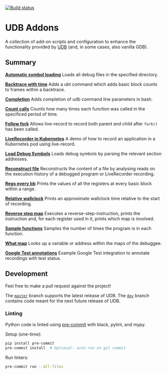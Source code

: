 [![Build status](https://api.travis-ci.com/undoio/addons.svg?master)](https://travis-ci.com/undoio/addons)

UDB Addons
==========

A collection of add-on scripts and configuration to enhance the functionality
provided by [UDB](http://undo.io/) (and, in some cases, also vanilla GDB).


Summary
-------

[**Automatic symbol loading**](automatic_symbol_loading/README.md)
Loads all debug files in the specified directory.

[**Backtrace with time**](backtrace_with_time/README.md)
Adds a ubt command which adds basic block counts to frames within a backtrace.

[**Completion**](completion/README.md)
Adds completion of udb command line parameters in bash.

[**Count calls**](count_calls/README.md)
Counts how many times each function was called in the specificed period of time.

[**Follow fork**](follow_fork/README.md)
Allows live-record to record both parent and child after `fork()` has been called.

[**LiveRecorder in Kubernetes**](k8s_live_recorder/README.md)
A demo of how to record an application in a Kubernetes pod using live-record.

[**Load Debug Symbols**](load_debug_symbols/README.md)
Loads debug symbols by parsing the relevant section addresses.

[**Reconstruct file**](reconstruct_file/README.md)
Reconstructs the content of a file by analysing reads on the execution history
of a debugged program or LiveRecorder recording.

[**Regs every bb**](regs_every_bb/README.md)
Prints the values of all the registers at every basic block within a range.

[**Relative wallclock**](relative_wallclock/README.md)
Prints an approximate wallclock time relative to the start of recording.

[**Reverse step map**](reverse_step_map/README.md)
Executes a reverse-step-instruction, prints the instruction and, for each
register used in it, prints which map is involved.

[**Sample functions**](sample_functions/README.md)
Samples the number of times the program is in each function.

[**What map**](what_map/README.md)
Looks up a variable or address within the maps of the debuggee.

[**Google Test annotations**](gtest_annotations/README.md)
Example Google Test integration to annotate recordings with test status.

Development
-----------

Feel free to make a pull request against the project!

The [`master`](https://github.com/undoio/addons/tree/dev) branch supports the
latest release of UDB.
The [`dev`](https://github.com/undoio/addons/tree/dev) branch contains code
meant for the next future release of UDB.

### Linting

Python code is linted using [pre-commit](https://pre-commit.com/) with black, pylint, and mypy.

Setup (one-time):
```bash
pip install pre-commit
pre-commit install  # Optional: auto-run on git commit
```

Run linters:
```bash
pre-commit run --all-files
```
